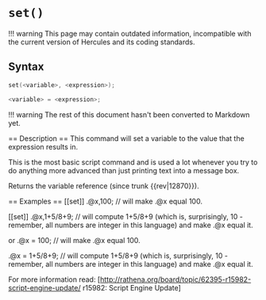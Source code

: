 # `set()`

!!! warning
	This page may contain outdated information, incompatible with the current version of Hercules and its coding standards.

## Syntax

```c
set(<variable>, <expression>);
```

```c
<variable> = <expression>;
```

!!! warning
	The rest of this document hasn't been converted to Markdown yet.

== Description ==
This command will set a variable to the value that the expression results in. <br />

This is the most basic script command and is used a lot whenever you try to do 
anything more advanced than just printing text into a message box.

Returns the variable reference (since trunk {{rev|12870}}).

== Examples ==
 [[set]] .@x,100;  // will make .@x equal 100.
 
 [[set]] .@x,1+5/8+9;  // will compute 1+5/8+9 (which is, surprisingly, 10 - remember, all numbers are integer in this language) and make .@x equal it.

or
 .@x = 100;  // will make .@x equal 100.
 
 .@x = 1+5/8+9;  // will compute 1+5/8+9 (which is, surprisingly, 10 - remember, all numbers are integer in this language) and make .@x equal it.

For more information read: [http://rathena.org/board/topic/62395-r15982-script-engine-update/ r15982: Script Engine Update]
